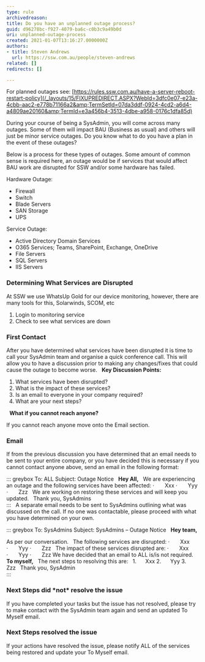 ```yaml
---
type: rule
archivedreason: 
title: Do you have an unplanned outage process?
guid: d96278bc-f927-4079-ba6c-c0b3c9a49b0d
uri: unplanned-outage-process
created: 2021-01-07T13:16:27.0000000Z
authors:
- title: Steven Andrews
  url: https://ssw.com.au/people/steven-andrews
related: []
redirects: []

---
```


For planned outages see: [https://rules.ssw.com.au/have-a-server-reboot-restart-policy](/_layouts/15/FIXUPREDIRECT.ASPX?WebId=3dfc0e07-e23a-4cbb-aac2-e778b71166a2&amp;TermSetId=07da3ddf-0924-4cd2-a6d4-a4809ae20160&amp;TermId=e3a456b4-3513-4dbe-a958-0176c1dfa85d)

During your course of being a SysAdmin, you will come across many outages. Some of them will impact BAU (Business as usual) and others will just be minor service outages. Do you know what to do you have a plan in the event of these outages?

Below is a process for these types of outages. Some amount of common sense is required here, an outage would be if services that would affect BAU work are disrupted for SSW and/or some hardware has failed.

<!--endintro-->

Hardware Outage:

* Firewall
* Switch
* Blade Servers
* SAN Storage
* UPS

Service Outage:

* Active Directory Domain Services
* O365 Services; Teams, SharePoint, Exchange, OneDrive
* File Servers
* SQL Servers
* IIS Servers


### Determining What Services are Disrupted

At SSW we use WhatsUp Gold for our device monitoring, however, there are many tools for this, Solarwinds, SCOM, etc

1. Login to monitoring service
2. Check to see what services are down


### First Contact

After you have determined what services have been disrupted it is time to call your SysAdmin team and organise a quick conference call. This will allow you to have a discussion prior to making any changes/fixes that could cause the outage to become worse.
 
 **Key Discussion Points:** 

1. What services have been disrupted?
2. What is the impact of these services?
3. Is an email to everyone in your company required?
4. What are your next steps?

 
**What if you cannot reach anyone?**

If you cannot reach anyone move onto the Email section.

### Email


If from the previous discussion you have determined that an email needs to be sent to your entire company, or you have decided this is necessary if you cannot contact anyone above, send an email in the following format:


::: greybox
To: ALL
Subject: Outage Notice
 
 **Hey All,** 
 
We are experiencing an outage and the following services have been affected:
·       Xxx
·       Yyy
·       Zzz
 
We are working on restoring these services and will keep you updated.
 
Thank you,
SysAdmins  
:::
 
A separate email needs to be sent to SysAdmins outlining what was discussed on the call. If no one was contactable, please proceed with what you have determined on your own.


::: greybox
To: SysAdmins
Subject: SysAdmins – Outage Notice
 
 **Hey team,** 

As per our conversation.
 
The following services are disrupted:
·       Xxx
·       Yyy
·       Zzz
 
The impact of these services disrupted are:
·       Xxx
·       Yyy
·       Zzz
We have decided that an email to ALL is/is not required.
 
 **To myself,** 
 
The next steps to resolving this are:
 
1.      Xxx
2.      Yyy
3.      Zzz
 
Thank you,
SysAdmin  
:::
 
### Next Steps did \*not\* resolve the issue

If you have completed your tasks but the issue has not resolved, please try to make contact with the SysAdmin team again and send an updated To Myself email.

### Next Steps resolved the issue


If your actions have resolved the issue, please notify ALL of the services being restored and update your To Myself email.
